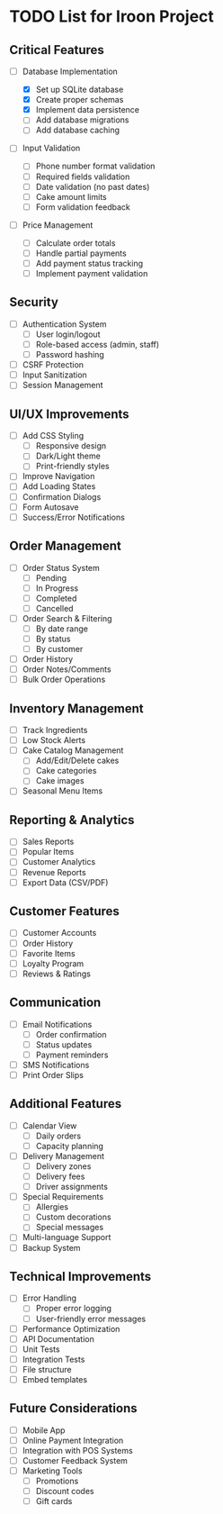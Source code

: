 # TODO List for Iroon Project

## Critical Features

- [ ] Database Implementation

  - [x] Set up SQLite database
  - [x] Create proper schemas
  - [x] Implement data persistence
  - [ ] Add database migrations
  - [ ] Add database caching

- [ ] Input Validation

  - [ ] Phone number format validation
  - [ ] Required fields validation
  - [ ] Date validation (no past dates)
  - [ ] Cake amount limits
  - [ ] Form validation feedback

- [ ] Price Management
  - [ ] Calculate order totals
  - [ ] Handle partial payments
  - [ ] Add payment status tracking
  - [ ] Implement payment validation

## Security

- [ ] Authentication System
  - [ ] User login/logout
  - [ ] Role-based access (admin, staff)
  - [ ] Password hashing
- [ ] CSRF Protection
- [ ] Input Sanitization
- [ ] Session Management

## UI/UX Improvements

- [ ] Add CSS Styling
  - [ ] Responsive design
  - [ ] Dark/Light theme
  - [ ] Print-friendly styles
- [ ] Improve Navigation
- [ ] Add Loading States
- [ ] Confirmation Dialogs
- [ ] Form Autosave
- [ ] Success/Error Notifications

## Order Management

- [ ] Order Status System
  - [ ] Pending
  - [ ] In Progress
  - [ ] Completed
  - [ ] Cancelled
- [ ] Order Search & Filtering
  - [ ] By date range
  - [ ] By status
  - [ ] By customer
- [ ] Order History
- [ ] Order Notes/Comments
- [ ] Bulk Order Operations

## Inventory Management

- [ ] Track Ingredients
- [ ] Low Stock Alerts
- [ ] Cake Catalog Management
  - [ ] Add/Edit/Delete cakes
  - [ ] Cake categories
  - [ ] Cake images
- [ ] Seasonal Menu Items

## Reporting & Analytics

- [ ] Sales Reports
- [ ] Popular Items
- [ ] Customer Analytics
- [ ] Revenue Reports
- [ ] Export Data (CSV/PDF)

## Customer Features

- [ ] Customer Accounts
- [ ] Order History
- [ ] Favorite Items
- [ ] Loyalty Program
- [ ] Reviews & Ratings

## Communication

- [ ] Email Notifications
  - [ ] Order confirmation
  - [ ] Status updates
  - [ ] Payment reminders
- [ ] SMS Notifications
- [ ] Print Order Slips

## Additional Features

- [ ] Calendar View
  - [ ] Daily orders
  - [ ] Capacity planning
- [ ] Delivery Management
  - [ ] Delivery zones
  - [ ] Delivery fees
  - [ ] Driver assignments
- [ ] Special Requirements
  - [ ] Allergies
  - [ ] Custom decorations
  - [ ] Special messages
- [ ] Multi-language Support
- [ ] Backup System

## Technical Improvements

- [ ] Error Handling
  - [ ] Proper error logging
  - [ ] User-friendly error messages
- [ ] Performance Optimization
- [ ] API Documentation
- [ ] Unit Tests
- [ ] Integration Tests
- [ ] File structure
- [ ] Embed templates

## Future Considerations

- [ ] Mobile App
- [ ] Online Payment Integration
- [ ] Integration with POS Systems
- [ ] Customer Feedback System
- [ ] Marketing Tools
  - [ ] Promotions
  - [ ] Discount codes
  - [ ] Gift cards
